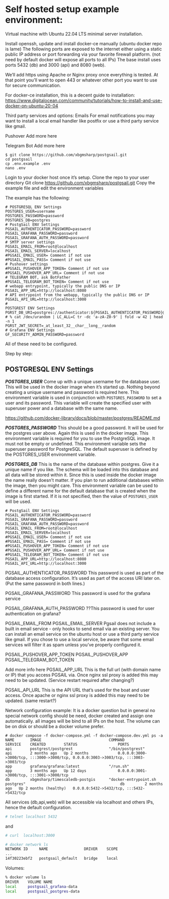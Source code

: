 # Self hosted setup example environment:

Virtual machine with Ubuntu 22.04 LTS minimal server installation.

Install openssh, update and install docker-ce manually (ubuntu docker repo is lame)
The following ports are exposed to the internet either using a static public IP address or port forwarding via your favorite firewall platform. (not need by default docker will expose all ports to all IPs)
The base install uses ports 5432 (db) and 3000 (api) and 8080 (web).

We’ll add https using Apache or Nginx proxy once everything is tested. At that point you’ll want to open 443 or whatever other port you want to use for secure communication.

For docker-ce installation, this is a decent guide to installation:
https://www.digitalocean.com/community/tutorials/how-to-install-and-use-docker-on-ubuntu-20-04

Third party services and options:
Emails
For email notifications you may want to install a local email handler like postfix or use a third party service like gmail.

Pushover
Add more here

Telegram Bot
Add more here


```
$ git clone https://github.com/xbgmsharp/postgsail.git
cd postgsail
cp .env.example .env
nano .env
```

Login to your docker host once it’s setup.
Clone the repo to your user directory
Git clone https://github.com/xbgmsharp/postgsail.git
Copy the example file and edit the environment variables

The example has the following:
```
# POSTGRESQL ENV Settings
POSTGRES_USER=username
POSTGRES_PASSWORD=password
POSTGRES_DB=postgres
# PostgSail ENV Settings
PGSAIL_AUTHENTICATOR_PASSWORD=password
PGSAIL_GRAFANA_PASSWORD=password
PGSAIL_GRAFANA_AUTH_PASSWORD=password
# SMTP server settings
PGSAIL_EMAIL_FROM=root@localhost
PGSAIL_EMAIL_SERVER=localhost
#PGSAIL_EMAIL_USER= Comment if not use
#PGSAIL_EMAIL_PASS= Comment if not use
# Pushover settings
#PGSAIL_PUSHOVER_APP_TOKEN= Comment if not use
#PGSAIL_PUSHOVER_APP_URL= Comment if not use
# TELEGRAM BOT, ask BotFather
#PGSAIL_TELEGRAM_BOT_TOKEN= Comment if not use
# webapp entrypoint, typically the public DNS or IP
PGSAIL_APP_URL=http://localhost:8080
# API entrypoint from the webapp, typically the public DNS or IP
PGSAIL_API_URL=http://localhost:3000
# 
POSTGREST ENV Settings
PGRST_DB_URI=postgres://authenticator:${PGSAIL_AUTHENTICATOR_PASSWORD}@db:5432/signalk
# % cat /dev/urandom | LC_ALL=C tr -dc 'a-zA-Z0-9' | fold -w 42 | head -n 1
PGRST_JWT_SECRET=_at_least_32__char__long__random
# Grafana ENV Settings
GF_SECURITY_ADMIN_PASSWORD=password
```

All of these need to be configured.

Step by step:

## POSTGRESQL ENV Settings

***POSTGRES_USER***
Come up with a unique username for the database user. This will be used in the docker image when it’s started up. Nothing beyond creating a unique username and password is required here.
This environment variable is used in conjunction with `POSTGRES_PASSWORD` to set a user and its password. This variable will create the specified user with superuser power and a database with the same name.

https://github.com/docker-library/docs/blob/master/postgres/README.md

***POSTGRES_PASSWORD***
This should be a good password. It will be used for the postgres user above. Again this is used in the docker image.
This environment variable is required for you to use the PostgreSQL image. It must not be empty or undefined. This environment variable sets the superuser password for PostgreSQL. The default superuser is defined by the POSTGRES_USER environment variable.

***POSTGRES_DB***
This is the name of the database within postgres. Give it a unique name if you like. The schema will be loaded into this database and all data will be stored within it. Since this is used inside the docker image the name really doesn’t matter. If you plan to run additional databases within the image, then you might care.
This environment variable can be used to define a different name for the default database that is created when the image is first started. If it is not specified, then the value of `POSTGRES_USER` will be used.


```
# PostgSail ENV Settings
PGSAIL_AUTHENTICATOR_PASSWORD=password
PGSAIL_GRAFANA_PASSWORD=password
PGSAIL_GRAFANA_AUTH_PASSWORD=password
PGSAIL_EMAIL_FROM=root@localhost
PGSAIL_EMAIL_SERVER=localhost
#PGSAIL_EMAIL_USER= Comment if not use
#PGSAIL_EMAIL_PASS= Comment if not use
#PGSAIL_PUSHOVER_APP_TOKEN= Comment if not use
#PGSAIL_PUSHOVER_APP_URL= Comment if not use
#PGSAIL_TELEGRAM_BOT_TOKEN= Comment if not use
PGSAIL_APP_URL=http://localhost:8080
PGSAIL_API_URL=http://localhost:3000
```

PGSAIL_AUTHENTICATOR_PASSWORD
This password is used as part of the database access configuration. It’s used as part of the access URI later on. (Put the same password in both lines.)

PGSAIL_GRAFANA_PASSWORD
This password is used for the grafana service

PGSAIL_GRAFANA_AUTH_PASSWORD
??This password is used for user authentication on grafana?

PGSAIL_EMAIL_FROM
PGSAIL_EMAIL_SERVER
Pgsail does not include a built in email service - only hooks to send email via an existing server.
You can install an email service on the ubuntu host or use a third party service like gmail. If you chose to use a local service, be aware that some email services will filter it as spam unless you’ve properly configured it.

PGSAIL_PUSHOVER_APP_TOKEN
PGSAIL_PUSHOVER_APP
PGSAIL_TELEGRAM_BOT_TOKEN

Add more info here
PGSAIL_APP_URL
This is the full url (with domain name or IP) that you access PGSAIL via. Once nginx ssl proxy is added this may need to be updated. (Service restart required after changing?)


PGSAIL_API_URL
This is the API URL that’s used for the boat and user access. Once apache or nginx ssl proxy is added this may need to be updated. (same restart?)

Network configuration example:
It is a docker question but in general no special network config should be need, docker created and assign one automatically. all images will be bind to all IPs on the host.
The volume can be on disk or should be a docker volume prefer.
```
# docker compose -f docker-compose.yml -f docker-compose.dev.yml ps -a
NAME       IMAGE                              COMMAND                                                                  SERVICE    CREATED        STATUS                  PORTS
api        postgrest/postgrest                "/bin/postgrest"                                                         api        2 months ago   Up 2 months             0.0.0.0:3000->3000/tcp, :::3000->3000/tcp, 0.0.0.0:3003->3003/tcp, :::3003->3003/tcp
app        grafana/grafana:latest             "/run.sh"                                                                app        3 months ago   Up 12 days              0.0.0.0:3001->3000/tcp, :::3001->3000/tcp
db         xbgmsharp/timescaledb-postgis      "docker-entrypoint.sh postgres"                                          db         2 months ago   Up 2 months (healthy)   0.0.0.0:5432->5432/tcp, :::5432->5432/tcp
```
All services (db,api,web) will be accessible via localhost and others IPs, hence the default configuration.

```bash
# telnet localhost 5432
```
and 
```bash
# curl  localhost:3000
```

```bash
# docker network ls
NETWORK ID     NAME                DRIVER    SCOPE
...
14f30223ebf2   postgsail_default   bridge    local
```

Volumes:
```bash
% docker volume ls    
DRIVER    VOLUME NAME
local     postgsail_grafana-data
local     postgsail_postgres-data
```
